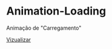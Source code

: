 # Animation-Loading
Animação de "Carregamento"

<a href="https://mylenavitoriano.github.io/Animation-Loading/">Vizualizar</a>
